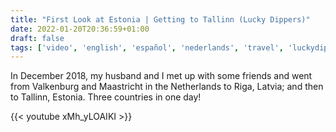 ```yaml
---
title: "First Look at Estonia | Getting to Tallinn (Lucky Dippers)"
date: 2022-01-20T20:36:59+01:00
draft: false
tags: ['video', 'english', 'español', 'nederlands', 'travel', 'luckydippers']
---
```

In December 2018, my husband and I met up with some friends and went from Valkenburg and Maastricht in the Netherlands to Riga, Latvia; and then to Tallinn, Estonia. Three countries in one day!

{{< youtube xMh_yLOAIKI >}}